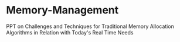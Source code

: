 # Memory-Management
PPT on Challenges and Techniques for Traditional Memory Allocation Algorithms in Relation with Today's Real Time Needs 
